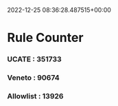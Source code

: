 2022-12-25 08:36:28.487515+00:00
# Rule Counter 
 ### UCATE : 351733

 ### Veneto : 90674

 ### Allowlist : 13926
